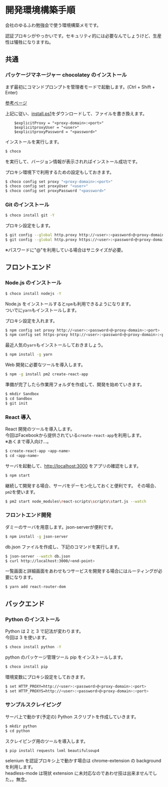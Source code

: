 # 開発環境構築手順

会社のゆるふわ勉強会で使う環境構築メモです。

認証プロキシがやっかいです。セキュリティ的には必要なんでしょうけど、生産性は犠牲になりますね。  

## 共通

### パッケージマネージャー chocolatey のインストール

まず最初にコマンドプロンプトを管理者モードで起動します。(Ctrl + Shift + Enter)  

[参考ページ](https://qiita.com/keita69sawada/items/5b7af117a313aae02399)  

上記に従い、[install.ps1](https://chocolatey.org/install.ps1)をダウンロードして、ファイルを書き換えます。  
```text
    $explicitProxy = "<proxy-domain>:<port>"
    $explicitproxyUser = "<user>"
    $explicitproxyPassword = "<password>"
```
インストールを実行します。  

```sh
$ choco
```  
を実行して、バージョン情報が表示されればインストール成功です。  

プロキシ環境下で利用するための設定もしておきます。  
```sh
$ choco config set proxy "<proxy-domain>:<port>"
$ choco config set proxyUser "<user>"
$ choco config set proxyPassword "<password>"
```

### Git のインストール

```sh
$ choco install git -Y
```

プロキシ設定をします。  
```sh
$ git config --global http.proxy http://<user>:<password>@<proxy-domain>:<port>
$ git config --global http.proxy https://<user>:<password>@<proxy-domain>:<port>
```
※パスワードに"@"を利用している場合はサニタイズが必要。  

## フロントエンド

### Node.js のインストール

```sh
$ choco install nodejs -Y
```

Node.js をインストールすると`npm`も利用できるようになります。  
ついでに`yarn`もインストールします。  

プロキシ設定を入れます。  

```sh
$ npm config set proxy http://<user>:<password>@<proxy-domain>:<port>
$ npm config set https-proxy http://<user>:<password>@<proxy-domain>:<port>
```

最近人気の`yarn`もインストールしておきましょう。  
```sh
$ npm install -g yarn
```

Web 開発に必要なツールを導入します。  
```sh
$ npm -g install pm2 create-react-app
```

準備が完了したら作業用フォルダを作成して、開発を始めていきます。  
```sh
$ mkdir Sandbox
$ cd Sandbox
$ git init
```

### React 導入

React 開発のツールを導入します。  
今回はFacebookから提供されている`create-react-app`を利用します。  
  ※あくまで導入向け…。  
```sh
$ create-react-app <app-name>
$ cd <app-name>
```

サーバを起動して、[http://localhost:3000](http://localhost:3000) をアプリの確認をします。  
```sh
$ npm start
```

継続して開発する場合、サーバをデーモン化しておくと便利です。
その場合、`pm2`を使います。  
```sh
$ pm2 start node_modules\react-scripts\scripts\start.js --watch
```

### フロントエンド開発

ダミーのサーバを用意します。json-serverが便利です。  
```sh
$ npm install -g json-server
```
db.json ファイルを作成し、下記のコマンドを実行します。  
```sh
$ json-server --watch db.json
$ curl http://localhost:3000/<end-point>
```

一覧画面と詳細画面をあわせもつサービスを開発する場合にはルーティングが必要になります。  
```sh
$ yarn add react-router-dom
```


## バックエンド

### Python のインストール

Python は 2 と 3 で記法が変わります。  
今回は 3 を使います。  
```sh
$ choco install python -Y
```

python のパッケージ管理ツール pip をインストールします。  
```sh
$ choco install pip
```

環境変数にプロキシ設定をしておきます。  
```sh
$ set HTTP_PROXY=http://<user>:<password>@<proxy-domain>:<port>
$ set HTTP_PROXYS=http://<user>:<password>@<proxy-domain>:<port>
```

### サンプルスクレイピング

サーバ上で動かす(予定の) Python スクリプトを作成していきます。  

```sh
$ mkdir python
$ cd python
```

スクレイピング用のツールを導入します。  
```sh
$ pip install requests lxml beautifulsoup4
```
selenium を認証プロキシ上で動かす場合は chrome-extension の background を利用します。  
headless-mode は現状 extension に未対応なのであわせ技は出来ませんでした。。無念。  


